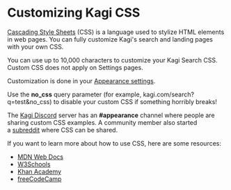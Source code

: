 # Customizing Kagi CSS

[Cascading Style Sheets](https://en.wikipedia.org/wiki/CSS) (CSS) is a language used to stylize HTML elements in web pages. You can fully customize Kagi's search and landing pages with your own CSS. 

You can use up to 10,000 characters to customize your Kagi Search CSS. Custom CSS does not apply on Settings pages. 

Customization is done in your [Appearance settings](https://kagi.com/settings?p=custom_css).

Use the **no\_css** query parameter (for example, kagi.com/search?q=test&no\_css) to disable your custom CSS if something horribly breaks!

The [Kagi Discord](https://kagi.com/discord) server has an **\#appearance** channel where people are sharing custom CSS examples. A community member also started a [subreddit](https://www.reddit.com/r/KagiUserCSS/) where CSS can be shared.

If you want to learn more about how to use CSS, here are some resources:

- [MDN Web Docs](https://developer.mozilla.org/en-US/docs/Learn/CSS/First_steps)
- [W3Schools](https://www.w3schools.com/css/css_intro.asp)
- [Khan Academy](https://www.khanacademy.org/computing/computer-programming/html-css/intro-to-css/pt/css-basics)
- [freeCodeCamp](https://www.freecodecamp.org/news/get-started-with-css-in-5-minutes-e0804813fc3e/)